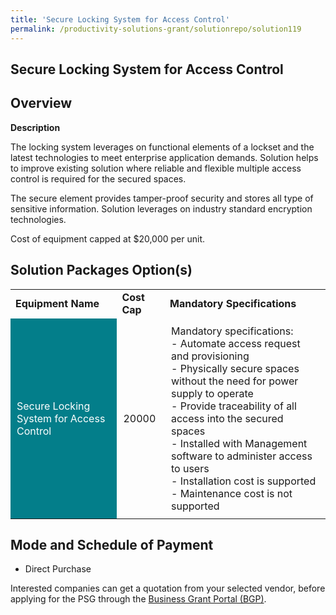 ```yaml
---
title: 'Secure Locking System for Access Control'
permalink: /productivity-solutions-grant/solutionrepo/solution119
---
```


## Secure Locking System for Access Control

## Overview

**Description**

The locking system leverages on functional elements of a lockset and the latest technologies to meet enterprise application demands. Solution helps to improve existing solution where reliable and flexible multiple access control is required for the secured spaces. 

The secure element provides tamper-proof security and stores all type of sensitive information. Solution leverages on industry standard encryption technologies.

Cost of equipment capped at $20,000 per unit. 

## Solution Packages Option(s)

<table>
<tr>
<td><b>Equipment Name</b></td>
<td><b>Cost Cap</b></td>
<td><b>Mandatory Specifications</b></td>
</tr>
<tr>
<td style='padding: 10px; background-color: #037E8A; color: #FFFFFF;'>Secure Locking System for Access Control</td>
<td style='padding: 10px;'>20000</td>
<td style='padding: 10px;'>Mandatory specifications:<br>- Automate access request and provisioning<br>- Physically secure spaces without the need for power supply to operate <br>- Provide traceability of all access into the secured spaces<br>- Installed with Management software to administer access to users<br>- Installation cost is supported<br>- Maintenance cost is not supported</td>
</tr>
</table>

## Mode and Schedule of Payment

 - Direct Purchase

Interested companies can get a quotation from your selected vendor, before applying for the PSG through the <a href='https://www.businessgrants.gov.sg/' target='_blank' rel='noopener'>Business Grant Portal (BGP)</a>.

<script src="/jquery/resize-tables.js"></script>
